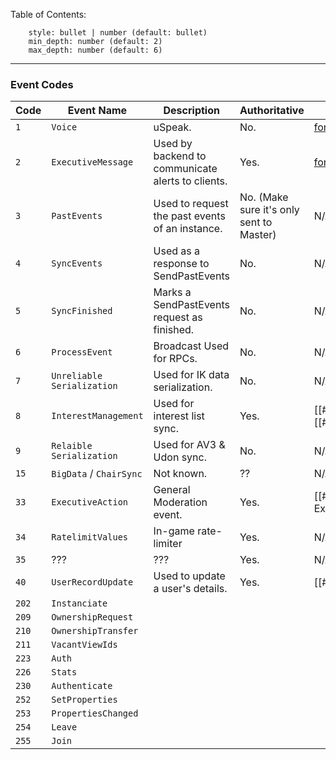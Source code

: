 Table of Contents: 
```toc
    style: bullet | number (default: bullet)
    min_depth: number (default: 2)
    max_depth: number (default: 6)
```
---

### Event Codes

| Code  | Event Name                 | Description                                       | Authoritative                            | DocLink                                                                |
| ----- | -------------------------- | ------------------------------------------------- | ---------------------------------------- | ---------------------------------------------------------------------- |
| `1`   | `Voice`                    | uSpeak.                                           | No.                                      | [format](Voice/README.md)                                             |
| `2`   | `ExecutiveMessage`         | Used by backend to communicate alerts to clients. | Yes.                                     | [format](ExecutiveMessage/README.md)                                   |
| `3`   | `PastEvents`               | Used to request the past events of an instance.   | No. (Make sure it's only sent to Master) | N/A                                                                    |
| `4`   | `SyncEvents`               | Used as a response to SendPastEvents              | No.                                      | N/A                                                                    |
| `5`   | `SyncFinished`             | Marks a SendPastEvents request as finished.       | No.                                      | N/A                                                                    |
| `6`   | `ProcessEvent`             | Broadcast Used for RPCs.                          | No.                                      | N/A                                                                    |
| `7`   | `Unreliable Serialization` | Used for IK data serialization.                   | No.                                      | N/A                                                                    |
| `8`   | `InterestManagement`       | Used for interest list sync.                      | Yes.                                     | [[#ReceiveInterestPacket]], [[#InterestRecord]]                        |
| `9`   | `Relaible Serialization`   | Used for AV3 & Udon sync.                         | No.                                      | N/A                                                                    |
| `15`  | `BigData` / `ChairSync`    | Not known.                                        | ??                                       | N/A                                                                    |
| `33`  | `ExecutiveAction`          | General Moderation event.                         | Yes.                                     | [[#ModNetworkProperty Event 33 - ExecutiveAction\|ModNetworkProperty]] |
| `34`  | `RatelimitValues`          | In-game rate-limiter                              | Yes.                                     | N/A                                                                    |
| `35`  | ???                        | ???                                               | Yes.                                     | N/A                                                                    |
| `40`  | `UserRecordUpdate`         | Used to update a user's details.                  | Yes.                                     | [[#RecordUpdateFlags]]                                                 |
| `202` | `Instanciate`              |                                                   |                                          |                                                                        |
| `209` | `OwnershipRequest`         |                                                   |                                          |                                                                        |
| `210` | `OwnershipTransfer`        |                                                   |                                          |                                                                        |
| `211` | `VacantViewIds`            |                                                   |                                          |                                                                        |
| `223` | `Auth`                     |                                                   |                                          |                                                                        |
| `226` | `Stats`                    |                                                   |                                          |                                                                        |
| `230` | `Authenticate`             |                                                   |                                          |                                                                        |
| `252` | `SetProperties`            |                                                   |                                          |                                                                        |
| `253` | `PropertiesChanged`        |                                                   |                                          |                                                                        |
| `254` | `Leave`                    |                                                   |                                          |                                                                        |
| `255` | `Join`                     |                                                   |                                          |                                                                        |
